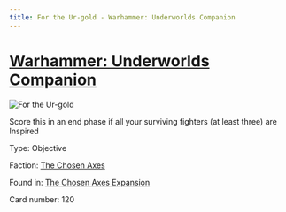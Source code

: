 ```yaml
---
title: For the Ur-gold - Warhammer: Underworlds Companion
---
```


# [Warhammer: Underworlds Companion](https://guidokessels.github.io/wh-underworlds)

  

![For the Ur-gold](https://warhammerunderworlds.com/wp-content/uploads/sites/6/2018/02/120_ENG.png)

Score this in an end phase if all your surviving fighters (at least three) are Inspired

Type: Objective

Faction: [The Chosen Axes](https://guidokessels.github.io/wh-underworlds/factions/the-chosen-axes)

Found in: [The Chosen Axes Expansion](https://guidokessels.github.io/wh-underworlds/locations/the-chosen-axes-expansion)

Card number: 120
